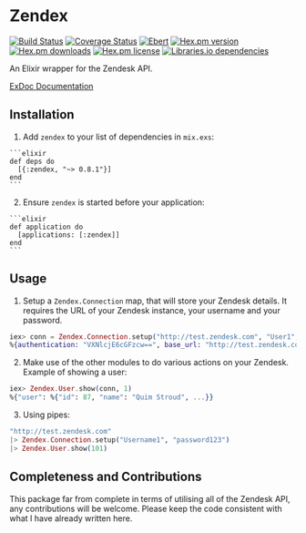 # Zendex
[![Build Status](https://travis-ci.org/shdblowers/zendex.svg?branch=master)](https://travis-ci.org/shdblowers/zendex)
[![Coverage Status](https://coveralls.io/repos/github/shdblowers/zendex/badge.svg?branch=master)](https://coveralls.io/github/shdblowers/zendex?branch=master)
[![Ebert](https://ebertapp.io/github/shdblowers/zendex.svg)](https://ebertapp.io/github/shdblowers/zendex)
[![Hex.pm version](http://img.shields.io/hexpm/v/zendex.svg?style=flat)](https://hex.pm/packages/zendex)
[![Hex.pm downloads](https://img.shields.io/hexpm/dt/zendex.svg?style=flat)](https://hex.pm/packages/zendex)
[![Hex.pm license](https://img.shields.io/hexpm/l/zendex.svg?style=flat)](https://github.com/shdblowers/zendex/blob/master/LICENSE)
[![Libraries.io dependencies](https://img.shields.io/librariesio/release/hex/zendex.svg?style=flat)](https://libraries.io/hex/zendex)

An Elixir wrapper for the Zendesk API.

[ExDoc Documentation](https://hexdocs.pm/zendex)  

## Installation

  1. Add `zendex` to your list of dependencies in `mix.exs`:

    ```elixir
    def deps do
      [{:zendex, "~> 0.8.1"}]
    end
    ```

  2. Ensure `zendex` is started before your application:

    ```elixir
    def application do
      [applications: [:zendex]]
    end
    ```

## Usage

  1. Setup a `Zendex.Connection` map, that will store your Zendesk details. It requires the URL of your Zendesk instance, your username and your password.

  ```elixir
  iex> conn = Zendex.Connection.setup("http://test.zendesk.com", "User1", "pass")
  %{authentication: "VXNlcjE6cGFzcw==", base_url: "http://test.zendesk.com"}
  ```

  2. Make use of the other modules to do various actions on your Zendesk. Example of showing a user:

  ```elixir
  iex> Zendex.User.show(conn, 1)
  %{"user": %{"id": 87, "name": "Quim Stroud", ...}}
  ```

  3. Using pipes:

  ```elixir
  "http://test.zendesk.com"
  |> Zendex.Connection.setup("Username1", "password123")
  |> Zendex.User.show(101)
  ```

## Completeness and Contributions

This package far from complete in terms of utilising all of the Zendesk API, any contributions will be welcome. Please keep the code consistent with what I have already written here.

